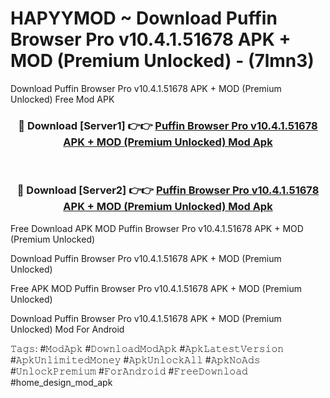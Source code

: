 # HAPYYMOD ~ Download Puffin Browser Pro  v10.4.1.51678 APK + MOD (Premium Unlocked) - (7lmn3)
Download Puffin Browser Pro  v10.4.1.51678 APK + MOD (Premium Unlocked) Free Mod APK

<div align="center">
<h3>🔴 Download [Server1] 👉👉 <a href="https://apk-comot.site?title=Puffin_Browser_Pro__v10.4.1.51678_APK_+_MOD_(Premium_Unlocked)">Puffin Browser Pro  v10.4.1.51678 APK + MOD (Premium Unlocked) Mod Apk</a></h3><br>

<h3>🔴 Download [Server2] 👉👉 <a href="https://apk-comot.site?title=Puffin_Browser_Pro__v10.4.1.51678_APK_+_MOD_(Premium_Unlocked)">Puffin Browser Pro  v10.4.1.51678 APK + MOD (Premium Unlocked) Mod Apk</a></h3>
</div>


Free Download APK MOD Puffin Browser Pro  v10.4.1.51678 APK + MOD (Premium Unlocked)

Download Puffin Browser Pro  v10.4.1.51678 APK + MOD (Premium Unlocked) 

Free APK MOD Puffin Browser Pro  v10.4.1.51678 APK + MOD (Premium Unlocked) 

Download Puffin Browser Pro  v10.4.1.51678 APK + MOD (Premium Unlocked) Mod For Android

𝚃𝚊𝚐𝚜: #𝙼𝚘𝚍𝙰𝚙𝚔 #𝙳𝚘𝚠𝚗𝚕𝚘𝚊𝚍𝙼𝚘𝚍𝙰𝚙𝚔 #𝙰𝚙𝚔𝙻𝚊𝚝𝚎𝚜𝚝𝚅𝚎𝚛𝚜𝚒𝚘𝚗 #𝙰𝚙𝚔𝚄𝚗𝚕𝚒𝚖𝚒𝚝𝚎𝚍𝙼𝚘𝚗𝚎𝚢 #𝙰𝚙𝚔𝚄𝚗𝚕𝚘𝚌𝚔𝙰𝚕𝚕 #𝙰𝚙𝚔𝙽𝚘𝙰𝚍𝚜 #𝚄𝚗𝚕𝚘𝚌𝚔𝙿𝚛𝚎𝚖𝚒𝚞𝚖 #𝙵𝚘𝚛𝙰𝚗𝚍𝚛𝚘𝚒𝚍 #𝙵𝚛𝚎𝚎𝙳𝚘𝚠𝚗𝚕𝚘𝚊𝚍 #home_design_mod_apk